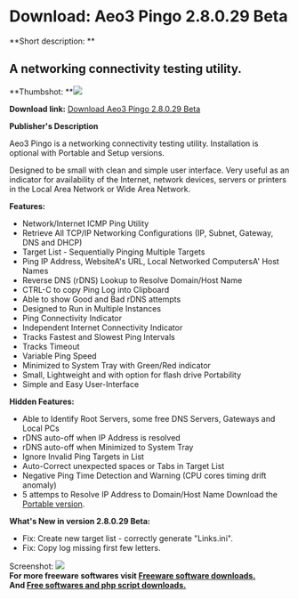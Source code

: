 # Download: Aeo3 Pingo 2.8.0.29 Beta

**Short description: **

## A networking connectivity testing utility.

  
**Thumbshot: **![](http://www.freewarefiles.com/screenshot/aeo3pingo_md.jpg)   
  
**Download link:** [Download Aeo3 Pingo 2.8.0.29 Beta](http://freesoftwares.boysofts.com/Aeo3-Pingo_program_52606.html)  
  

**Publisher's Description**  
  

Aeo3 Pingo is a networking connectivity testing utility. Installation is
optional with Portable and Setup versions.

Designed to be small with clean and simple user interface. Very useful as an
indicator for availability of the Internet, network devices, servers or
printers in the Local Area Network or Wide Area Network.

**Features:**

  * Network/Internet ICMP Ping Utility 
  * Retrieve All TCP/IP Networking Configurations (IP, Subnet, Gateway, DNS and DHCP) 
  * Target List - Sequentially Pinging Multiple Targets 
  * Ping IP Address, WebsiteA's URL, Local Networked ComputersA' Host Names 
  * Reverse DNS (rDNS) Lookup to Resolve Domain/Host Name 
  * CTRL-C to copy Ping Log into Clipboard 
  * Able to show Good and Bad rDNS attempts 
  * Designed to Run in Multiple Instances 
  * Ping Connectivity Indicator 
  * Independent Internet Connectivity Indicator 
  * Tracks Fastest and Slowest Ping Intervals 
  * Tracks Timeout 
  * Variable Ping Speed 
  * Minimized to System Tray with Green/Red indicator 
  * Small, Lightweight and with option for flash drive Portability 
  * Simple and Easy User-Interface 

**Hidden Features:**

  * Able to Identify Root Servers, some free DNS Servers, Gateways and Local PCs 
  * rDNS auto-off when IP Address is resolved 
  * rDNS auto-off when Minimized to System Tray 
  * Ignore Invalid Ping Targets in List 
  * Auto-Correct unexpected spaces or Tabs in Target List 
  * Negative Ping Time Detection and Warning (CPU cores timing drift anomaly) 
  * 5 attemps to Resolve IP Address to Domain/Host Name 
Download the [Portable
version](http://download.aeo3.com/files/pingo/Aeo3Pingo_portable.zip).

**What's New in version 2.8.0.29 Beta:**

  * Fix: Create new target list - correctly generate "Links.ini". 
  * Fix: Copy log missing first few letters. 

  
  
Screenshot: ![](http://www.freewarefiles.com/screenshot/aeo3pingo.jpg)  
**For more freeware softwares visit [Freeware software downloads.](http://freesoftwares.boysofts.com/)**   
**And [Free softwares and php script downloads.](http://www.boysofts.com/)**

